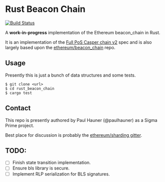 # Rust Beacon Chain 

[![Build Status](https://travis-ci.org/sigp/rust_beacon_chain.svg?branch=master)](https://travis-ci.org/sigp/rust_beacon_chain)

A **work-in-progress** implementation of the Ethereum beacon_chain in Rust.

It is an implementation of the [Full PoS Casper chain
v2](https://notes.ethereum.org/SCIg8AH5SA-O4C1G1LYZHQ?view) spec and is also
largely based upon the
[ethereum/beacon_chain](https://github.com/ethereum/beacon_chain) repo.

## Usage

Presently this is just a bunch of data structures and some tests.

```
$ git clone <url>
$ cd rust_beacon_chain
$ cargo test
```

## Contact

This repo is presently authored by Paul Hauner (@paulhauner) as a Sigma Prime
project. 

Best place for discussion is probably the [ethereum/sharding
gitter](https://gitter.im/ethereum/sharding).

## TODO:

- [ ] Finish state transition implementation.
- [ ] Ensure bls library is secure.
- [ ] Implement RLP serialization for BLS signatures.
